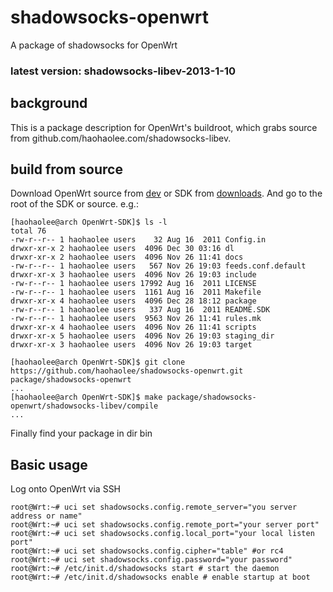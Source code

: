 shadowsocks-openwrt
===================

A package of shadowsocks for OpenWrt

### latest version: shadowsocks-libev-2013-1-10

## background
This is a package description for OpenWrt's buildroot, which grabs source from github.com/haohaolee.com/shadowsocks-libev.


## build from source
Download OpenWrt source from [dev][] or SDK from [downloads][]. And go to the root of the SDK or source. e.g.:

    [haohaolee@arch OpenWrt-SDK]$ ls -l
    total 76
    -rw-r--r-- 1 haohaolee users    32 Aug 16  2011 Config.in
    drwxr-xr-x 2 haohaolee users  4096 Dec 30 03:16 dl
    drwxr-xr-x 2 haohaolee users  4096 Nov 26 11:41 docs
    -rw-r--r-- 1 haohaolee users   567 Nov 26 19:03 feeds.conf.default
    drwxr-xr-x 3 haohaolee users  4096 Nov 26 19:03 include
    -rw-r--r-- 1 haohaolee users 17992 Aug 16  2011 LICENSE
    -rw-r--r-- 1 haohaolee users  1161 Aug 16  2011 Makefile
    drwxr-xr-x 4 haohaolee users  4096 Dec 28 18:12 package
    -rw-r--r-- 1 haohaolee users   337 Aug 16  2011 README.SDK
    -rw-r--r-- 1 haohaolee users  9563 Nov 26 11:41 rules.mk
    drwxr-xr-x 4 haohaolee users  4096 Nov 26 11:41 scripts
    drwxr-xr-x 5 haohaolee users  4096 Nov 26 19:03 staging_dir
    drwxr-xr-x 3 haohaolee users  4096 Nov 26 19:03 target
    
    [haohaolee@arch OpenWrt-SDK]$ git clone https://github.com/haohaolee/shadowsocks-openwrt.git package/shadowsocks-openwrt
    ...
    [haohaolee@arch OpenWrt-SDK]$ make package/shadowsocks-openwrt/shadowsocks-libev/compile
    ...
    
Finally find your package in dir bin

## Basic usage

Log onto OpenWrt via SSH

    root@Wrt:~# uci set shadowsocks.config.remote_server="you server address or name"
    root@Wrt:~# uci set shadowsocks.config.remote_port="your server port"
    root@Wrt:~# uci set shadowsocks.config.local_port="your local listen port"
    root@Wrt:~# uci set shadowsocks.config.cipher="table" #or rc4
    root@Wrt:~# uci set shadowsocks.config.password="your password"
    root@Wrt:~# /etc/init.d/shadowsocks start # start the daemon
    root@Wrt:~# /etc/init.d/shadowsocks enable # enable startup at boot

[dev]: https://dev.openwrt.org
[downloads]: http://downloads.openwrt.org/
